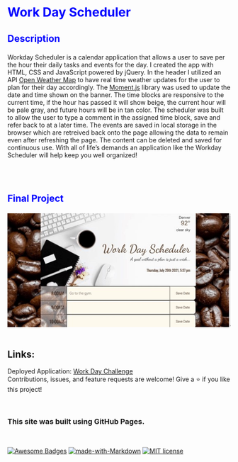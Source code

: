 __<h1 style="color:blue"> Work Day Scheduler</h1>__ 


## __<p style="color:blue">Description</p>__
Workday Scheduler is a calendar application that allows a user to save per the hour their daily tasks and events for the day. I created the app with HTML, CSS and JavaScript powered by jQuery.  In the header I utilized an API [Open Weather Map](https://openweathermap.org/api) to have real time weather updates for the user to plan for their day accordingly. The [Moment.js](https://momentjs.com/) library was used to update the date and time shown on the banner. The time blocks are responsive to the current time, if the hour has passed it will show beige, the current hour will be pale gray, and future hours will be in tan color.  The scheduler was built to allow the user to type a comment in the assigned time block, save and refer back to at a later time. The events are saved in local storage in the browser which are retreived back onto the page allowing the data to remain even after refreshing the page.  The content can be deleted and saved for continuous use. With all of life’s demands an application like the Workday Scheduler will help keep you well organized!

<br>
</br>

## __<p style="color:blue"> Final Project</p>__
<img src="project-screenshot.jpg">


<br>
</br>



 
## Links:
Deployed Application: [Work Day Challenge](https://sheylapopovich.github.io/work-day-scheduler/)
<br> Contributions, issues, and feature requests are welcome!
Give a ⭐️ if you like this project!

<br>

### This site was built using GitHub Pages.

<br>

[![Awesome Badges](https://img.shields.io/badge/badges-awesome-green.svg)](https://github.com/Naereen/badges) [![made-with-Markdown](https://img.shields.io/badge/Made%20with-Markdown-1f425f.svg)](http://commonmark.org) [![MIT license](https://img.shields.io/badge/License-MIT-blue.svg)](https://lbesson.mit-license.org/)
